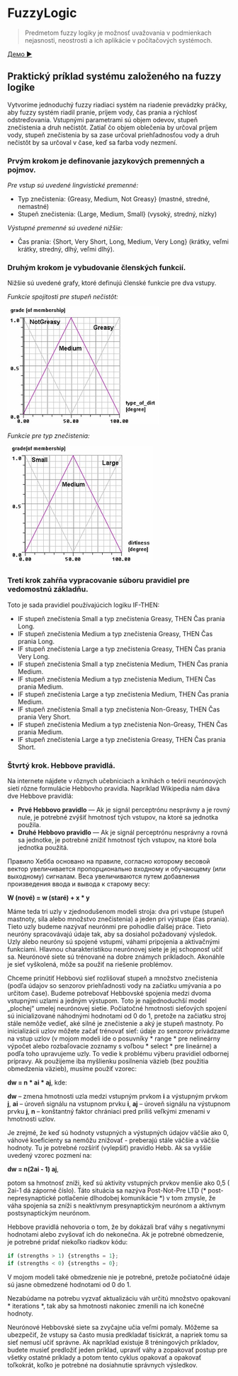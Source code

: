 # FuzzyLogic
>Predmetom fuzzy logiky je možnosť uvažovania v podmienkach nejasnosti, neostrosti a ich aplikácie v počítačových systémoch.

[Демо :arrow_forward:](https://moroz69off.github.io/FuzzyLogic/)

## Praktický príklad systému založeného na fuzzy logike
Vytvoríme jednoduchý fuzzy riadiaci systém na riadenie prevádzky práčky, aby fuzzy systém riadil pranie, príjem vody, čas prania a rýchlosť odstreďovania.
Vstupnými parametrami sú objem odevov, stupeň znečistenia a druh nečistôt. Zatiaľ čo objem oblečenia by určoval príjem vody, stupeň znečistenia by sa zase určoval priehľadnosťou vody a druh nečistôt by sa určoval v čase, keď sa farba vody nezmení.

### Prvým krokom je definovanie jazykových premenných a pojmov.

*Pre vstup sú uvedené lingvistické premenné:*

* Typ znečistenia: {Greasy, Medium, Not Greasy} (mastné, stredné, nemastné)
* Stupeň znečistenia: {Large, Medium, Small} (vysoký, stredný, nízky)

*Výstupné premenné sú uvedené nižšie:*

* Čas prania: {Short, Very Short, Long, Medium, Very Long} (krátky, veľmi krátky, stredný, dlhý, veľmi dlhý).

### Druhým krokom je vybudovanie členských funkcií.

Nižšie sú uvedené grafy, ktoré definujú členské funkcie pre dva vstupy.

*Funkcie spojitosti pre stupeň nečistôt:*

![Image greasy](https://github.com/adamtheiner/fuzzy/blob/master/files/fuzzy5.jpg?raw=true)

*Funkcie pre typ znečistenia:*

![Image mud](https://github.com/adamtheiner/fuzzy/blob/master/files/fuzzy4.jpg?raw=true)

### Tretí krok zahŕňa vypracovanie súboru pravidiel pre vedomostnú základňu.

Toto je sada pravidiel používajúcich logiku IF-THEN:

* IF stupeň znečistenia Small a typ znečistenia Greasy, THEN Čas prania Long.
* IF stupeň znečistenia Medium a typ znečistenia Greasy, THEN Čas prania Long.
* IF stupeň znečistenia Large a typ znečistenia Greasy, THEN Čas prania Very Long.
* IF stupeň znečistenia Small a typ znečistenia Medium, THEN Čas prania Medium.
* IF stupeň znečistenia Medium a typ znečistenia Medium, THEN Čas prania Medium.
* IF stupeň znečistenia Large a typ znečistenia Medium, THEN Čas prania Medium.
* IF stupeň znečistenia Small a typ znečistenia Non-Greasy, THEN Čas prania Very Short.
* IF stupeň znečistenia Medium a typ znečistenia Non-Greasy, THEN Čas prania Medium.
* IF stupeň znečistenia Large a typ znečistenia Greasy, THEN Čas prania Short.

### Štvrtý krok. Hebbove pravidlá.

Na internete nájdete v rôznych učebniciach a knihách o teórii neurónových sietí rôzne formulácie Hebbovho pravidla.
Napríklad Wikipedia nám dáva dve Hebbove pravidlá:
* **Prvé Hebbovo pravidlo** — Ak je signál perceptrónu nesprávny a je rovný nule, je potrebné zvýšiť hmotnosť tých vstupov, na ktoré sa jednotka použila.
* **Druhé Hebbovo pravidlo** — Ak je signál perceptrónu nesprávny a rovná sa jednotke, je potrebné znížiť hmotnosť tých vstupov, na ktoré bola jednotka použitá.

Правило Хебба основано на правиле, согласно которому 
весовой вектор увеличивается пропорционально входному и обучающему (или выходному) сигналам.
Веса увеличиваются путем добавления произведения ввода и вывода к старому весу:

**W (nové) = w (staré) + x * y**

Máme teda tri uzly v zjednodušenom modeli stroja: dva pri vstupe (stupeň mastnoty, sila alebo množstvo znečistenia) a jeden pri výstupe (čas prania). Tieto uzly budeme nazývať neurónmi pre pohodlie ďalšej práce.
Tieto neuróny spracovávajú údaje tak, aby sa dosiahol požadovaný výsledok. Uzly alebo neuróny sú spojené vstupmi, váhami pripojenia a aktivačnými funkciami.
Hlavnou charakteristikou neurónovej siete je jej schopnosť učiť sa. Neurónové siete sú trénované na dobre známych príkladoch. Akonáhle je sieť vyškolená, môže sa použiť na riešenie problémov.

Chceme prinútiť Hebbovú sieť rozlišovať stupeň a množstvo znečistenia (podľa údajov so senzorov priehľadnosti vody na začiatku umývania a po určitom čase). Budeme potrebovať Hebbovské spojenia medzi dvoma vstupnými uzlami a jedným výstupom. Toto je najjednoduchší model „plochej“ umelej neurónovej sietie. Počiatočné hmotnosti sieťových spojení sú inicializované náhodnými hodnotami od 0 do 1, pretože na začiatku stroj stále nemôže vedieť, aké silné je znečistenie a aký je stupeň mastnoty.
Po inicializácii uzlov môžete začať trénovať sieť: údaje zo senzorov privádzame na vstup uzlov (v mojom modeli ide o posuvníky * range * pre nelineárny výpočet alebo rozbaľovacie zoznamy s voľbou * select * pre lineárne) a podľa toho upravujeme uzly. To vedie k problému výberu pravidiel odbornej prípravy. Ak použijeme iba myšlienku posilnenia väzieb (bez použitia obmedzenia väzieb), musíme použiť vzorec:

**dw = n * ai * aj**, kde:

**dw** – zmena hmotnosti uzla medzi vstupným prvkom **i** a výstupným prvkom **j**,
**ai** – úroveň signálu na vstupnom prvku **i**,
**aj** – úroveň signálu na výstupnom prvku **j**,
**n** – konštantný faktor chrániaci pred príliš veľkými zmenami v hmotnosti uzlov.

Je zrejmé, že keď sú hodnoty vstupných a výstupných údajov väčšie ako 0, váhové koeficienty sa nemôžu znižovať - preberajú stále väčšie a väčšie hodnoty. Tu je potrebné rozšíriť (vylepšiť) pravidlo Hebb. Ak sa vyššie uvedený vzorec pozmení na:

**dw = n(2ai - 1) aj**,

potom sa hmotnosť zníži, keď sú aktivity vstupných prvkov menšie ako 0,5 ( 2ai-1 dá záporné číslo). Táto situácia sa nazýva Post-Not-Pre LTD (* post-nepresynaptické potlačenie dlhodobej komunikácie *) v tom zmysle, že váha spojenia sa zníži s neaktívnym presynaptickým neurónom a aktívnym postsynaptickým neurónom.

Hebbove pravidlá nehovoria o tom, že by dokázali brať váhy s negatívnymi hodnotami alebo zvyšovať ich do nekonečna. Ak je potrebné obmedzenie, je potrebné pridať niekoľko riadkov kódu:

```javascript
if (strengths > 1) {strengths = 1};
if (strengths < 0) {strengths = 0};
```

V mojom modeli také obmedzenie nie je potrebné, pretože počiatočné údaje sú jasne obmedzené hodnotami od 0 do 1.

Nezabúdame na potrebu vyzvať aktualizáciu váh určitú množstvo opakovaní * iterations *, tak aby sa hmotnosti nakoniec zmenili na ich konečné hodnoty.

Neurónové Hebbovské siete sa zvyčajne učia veľmi pomaly. Môžeme sa ubezpečiť, že vstupy sa často musia predkladať tisíckrát, a napriek tomu sa sieť nemusí učiť správne. Ak napríklad existuje 8 tréningových príkladov, budete musieť predložiť jeden príklad, upraviť váhy a zopakovať postup pre všetky ostatné príklady a potom tento cyklus opakovať a opakovať toľkokrát, koľko je potrebné na dosiahnutie správnych výsledkov.
